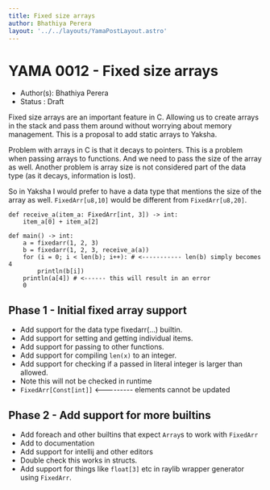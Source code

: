 ```yaml
---
title: Fixed size arrays
author: Bhathiya Perera
layout: '../../layouts/YamaPostLayout.astro'
---
```


# YAMA 0012 - Fixed size arrays

- Author(s): Bhathiya Perera
- Status   : Draft

Fixed size arrays are an important feature in C. Allowing us to create arrays in the stack and pass them around without worrying about memory management. This is a proposal to add static arrays to Yaksha.

Problem with arrays in C is that it decays to pointers. This is a problem when passing arrays to functions. And we need to pass the size of the array as well. Another problem is array size is not considered part of the data type (as it decays, information is lost).
 
So in Yaksha I would prefer to have a data type that mentions the size of the array as well. `FixedArr[u8,10]` would be different from `FixedArr[u8,20]`. 

```yaksha
def receive_a(item_a: FixedArr[int, 3]) -> int:
    item_a[0] + item_a[2]

def main() -> int:
    a = fixedarr(1, 2, 3)
    b = fixedarr(1, 2, 3, receive_a(a))
    for (i = 0; i < len(b); i++): # <----------- len(b) simply becomes 4
        println(b[i])
    println(a[4]) # <------ this will result in an error
    0
```

## Phase 1 - Initial fixed array support

* Add support for the data type fixedarr(...) builtin.
* Add support for setting and getting individual items.
* Add support for passing to other functions.
* Add support for compiling `len(x)` to an integer.
* Add support for checking if a passed in literal integer is larger than allowed.
* Note this will not be checked in runtime
* `FixedArr[Const[int]]` <--------- elements cannot be updated

## Phase 2 - Add support for more builtins
* Add foreach and other builtins that expect `Array`s to work with `FixedArr`
* Add to documentation
* Add support for intellij and other editors
* Double check this works in structs.
* Add support for things like `float[3]` etc in raylib wrapper generator using `FixedArr`.
